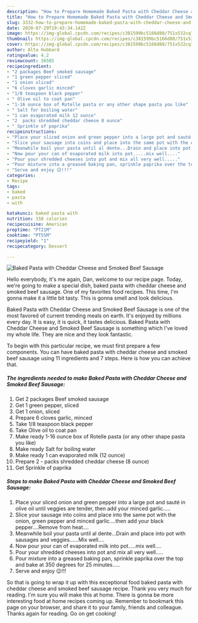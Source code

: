 ```yaml
---
description: "How to Prepare Homemade Baked Pasta with Cheddar Cheese and Smoked Beef Sausage"
title: "How to Prepare Homemade Baked Pasta with Cheddar Cheese and Smoked Beef Sausage"
slug: 3332-how-to-prepare-homemade-baked-pasta-with-cheddar-cheese-and-smoked-beef-sausage
date: 2020-07-29T19:43:34.142Z
image: https://img-global.cpcdn.com/recipes/c381599bc5166d80/751x532cq70/baked-pasta-with-cheddar-cheese-and-smoked-beef-sausage-recipe-main-photo.jpg
thumbnail: https://img-global.cpcdn.com/recipes/c381599bc5166d80/751x532cq70/baked-pasta-with-cheddar-cheese-and-smoked-beef-sausage-recipe-main-photo.jpg
cover: https://img-global.cpcdn.com/recipes/c381599bc5166d80/751x532cq70/baked-pasta-with-cheddar-cheese-and-smoked-beef-sausage-recipe-main-photo.jpg
author: Alta Hubbard
ratingvalue: 4.2
reviewcount: 36505
recipeingredient:
- "2 packages Beef smoked sausage"
- "1 green pepper sliced"
- "1 onion sliced"
- "6 cloves garlic minced"
- "1/8 teaspoon black pepper"
- " Olive oil to coat pan"
- "1-16 ounce box of Rotelle pasta or any other shape pasta you like"
- " Salt for boiling water"
- "1 can evaporated milk 12 ounce"
- "2  packs shredded cheddar cheese 8 ounce"
- " Sprinkle of paprika"
recipeinstructions:
- "Place your sliced onion and green pepper into a large pot and sauté in olive oil until veggies are tender, then add your minced garlic....."
- "Slice your sausage into coins and place into the same pot with the onion, green pepper and minced garlic....then add your black pepper....Remove from heat...."
- "Meanwhile boil your pasta until al dente...Drain and place into pot with sausages and veggies......Mix well...."
- "Now pour your can of evaporated milk into pot.....mix well...."
- "Pour your shredded cheeses into pot and mix all very well....."
- "Pour mixture into a greased baking pan, sprinkle paprika over the top and bake at 350 degrees for 25 minutes....."
- "Serve and enjoy 😉!!!"
categories:
- Recipe
tags:
- baked
- pasta
- with

katakunci: baked pasta with 
nutrition: 158 calories
recipecuisine: American
preptime: "PT21M"
cooktime: "PT55M"
recipeyield: "1"
recipecategory: Dessert

---
```



![Baked Pasta with Cheddar Cheese and Smoked Beef Sausage](https://img-global.cpcdn.com/recipes/c381599bc5166d80/751x532cq70/baked-pasta-with-cheddar-cheese-and-smoked-beef-sausage-recipe-main-photo.jpg)

Hello everybody, it's me again, Dan, welcome to our recipe page. Today, we're going to make a special dish, baked pasta with cheddar cheese and smoked beef sausage. One of my favorites food recipes. This time, I'm gonna make it a little bit tasty. This is gonna smell and look delicious.

Baked Pasta with Cheddar Cheese and Smoked Beef Sausage is one of the most favored of current trending meals on earth. It's enjoyed by millions every day. It is easy, it is quick, it tastes delicious. Baked Pasta with Cheddar Cheese and Smoked Beef Sausage is something which I've loved my whole life. They are nice and they look fantastic.




To begin with this particular recipe, we must first prepare a few components. You can have baked pasta with cheddar cheese and smoked beef sausage using 11 ingredients and 7 steps. Here is how you can achieve that.

<!--inarticleads1-->

##### The ingredients needed to make Baked Pasta with Cheddar Cheese and Smoked Beef Sausage:

1. Get 2 packages Beef smoked sausage
1. Get 1 green pepper, sliced
1. Get 1 onion, sliced
1. Prepare 6 cloves garlic, minced
1. Take 1/8 teaspoon black pepper
1. Take  Olive oil to coat pan
1. Make ready 1-16 ounce box of Rotelle pasta (or any other shape pasta you like)
1. Make ready  Salt for boiling water
1. Make ready 1 can evaporated milk (12 ounce)
1. Prepare 2 - packs shredded cheddar cheese (8 ounce)
1. Get  Sprinkle of paprika




<!--inarticleads2-->

##### Steps to make Baked Pasta with Cheddar Cheese and Smoked Beef Sausage:

1. Place your sliced onion and green pepper into a large pot and sauté in olive oil until veggies are tender, then add your minced garlic.....
1. Slice your sausage into coins and place into the same pot with the onion, green pepper and minced garlic....then add your black pepper....Remove from heat....
1. Meanwhile boil your pasta until al dente...Drain and place into pot with sausages and veggies......Mix well....
1. Now pour your can of evaporated milk into pot.....mix well....
1. Pour your shredded cheeses into pot and mix all very well.....
1. Pour mixture into a greased baking pan, sprinkle paprika over the top and bake at 350 degrees for 25 minutes.....
1. Serve and enjoy 😉!!!




So that is going to wrap it up with this exceptional food baked pasta with cheddar cheese and smoked beef sausage recipe. Thank you very much for reading. I'm sure you will make this at home. There is gonna be more interesting food at home recipes coming up. Remember to bookmark this page on your browser, and share it to your family, friends and colleague. Thanks again for reading. Go on get cooking!

